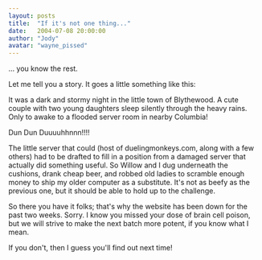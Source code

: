 ```yaml
---
layout: posts
title:  "If it's not one thing..."
date:   2004-07-08 20:00:00
author: "Jody"
avatar: "wayne_pissed"
---
```

... you know the rest.

 Let me tell you a story. It goes a little something like this:

 It was a dark and stormy night in the little town of Blythewood. A cute couple with two young daughters sleep silently through the heavy rains. Only to awake to a flooded server room in nearby Columbia!

 Dun Dun Duuuuhhnnn!!!!

 The little server that could (host of duelingmonkeys.com, along with a few others) had to be drafted to fill in a position from a damaged server that actually did something useful. So Willow and I dug underneath the cushions, drank cheap beer, and robbed old ladies to scramble enough money to ship my older computer as a substitute. It's not as beefy as the previous one, but it should be able to hold up to the challenge.

 So there you have it folks; that's why the website has been down for the past two weeks. Sorry. I know you missed your dose of brain cell poison, but we will strive to make the next batch more potent, if you know what I mean.

 If you don't, then I guess you'll find out next time!